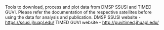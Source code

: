 Tools to download, process and plot data from DMSP SSUSI and TIMED GUVI. Please refer the documentation of the respective satellites before using the data for analysis and publication.
DMSP SSUSI website - https://ssusi.jhuapl.edu/
TIMED GUVI website - http://guvitimed.jhuapl.edu/